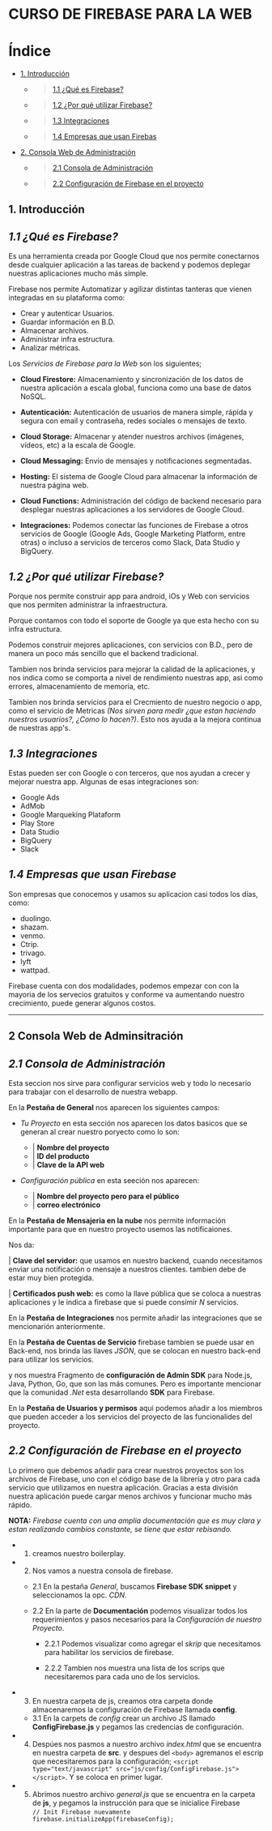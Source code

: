 CURSO DE FIREBASE PARA LA WEB
===============================

# Índice

* [1. Introducción](#1.-introducción)
   * >[1.1 ¿Qué es Firebase?](#1.1-¿qué-es-firebase?)
   * >[1.2 ¿Por qué utilizar Firebase?](#1.2-¿por-qué-utilizar-firebase?)
   * >[1.3 Integraciones](#1.3-integraciones)
   * >[1.4 Empresas que usan Firebas](#1.4-empresas-que-usan-Firebase)


* [2. Consola Web de Administración](#2.-consola-web-de-administración)
   * >[2.1 Consola de Administración](#2.1-consola-de-administración)
   * >[2.2 Configuración de Firebase en el proyecto](#2.2-configuración-de-firebase-en-el-proyecto)
 
 


 ## 1. Introducción

 ## *1.1 ¿Qué es Firebase?*

 Es una herramienta creada por Google Cloud que nos permite conectarnos desde cualquier aplicación a las tareas de backend y podemos deplegar nuestras aplicaciones mucho más simple.

Firebase nos permite Automatizar y agilizar distintas tanteras que vienen integradas en su plataforma como:

  * Crear y autenticar Usuarios.
  * Guardar información en B.D.
  * Almacenar archivos.
  * Administrar infra estructura.
  * Analizar métricas.

Los *Servicios de Firebase para la Web* son los siguientes;

   * **Cloud Firestore:** Almacenamiento y sincronización de los datos de nuestra aplicación a escala global, funciona como una base de datos NoSQL.

   * **Autenticación:** Autenticación de usuarios de manera simple, rápida y segura con email y contraseña, redes sociales o mensajes de texto.

   * **Cloud Storage:** Almacenar y atender nuestros archivos (imágenes, vídeos, etc) a la escala de Google.

   * **Cloud Messaging:** Envío de mensajes y notificaciones segmentadas.

   * **Hosting:** El sistema de Google Cloud para almacenar la información de nuestra página web.

   * **Cloud Functions:** Administración del código de backend necesario para desplegar nuestras aplicaciones a los servidores de Google Cloud.

   * **Integraciones:** Podemos conectar las funciones de Firebase a otros servicios de Google (Google Ads, Google Marketing Platform, entre otras) o incluso a servicios de terceros como Slack, Data Studio y BigQuery.

## *1.2 ¿Por qué utilizar Firebase?*

Porque nos permite construir app para android, iOs y Web con servicios que nos permiten administrar la infraestructura.

Porque contamos con todo el soporte de Google ya que esta hecho con su infra estructura.

Podemos construir mejores aplicaciones, con servicios con B.D., pero de manera un poco más sencillo que el backend tradicional.

Tambien nos brinda servicios para mejorar la calidad de la aplicaciones, y nos indica como se comporta a nivel de rendimiento nuestras app, asi como errores, almacenamiento de memoria, etc.

Tambien nos brinda servicios para el Crecmiento de nuestro negocio o app, como el servicio de Metricas *(Nos sirven para medir ¿que estan haciendo nuestros usuarios?, ¿Como lo hacen?)*. Esto nos ayuda a la mejora continua de nuestras app's.

## *1.3 Integraciones*

Estas pueden ser con Google o con terceros, que nos ayudan a crecer y mejorar nuestra app. Algunas de esas integraciones son:

  * Google Ads
  * AdMob
  * Google Marqueking Plataform
  * Play Store
  * Data Studio
  * BigQuery
  * Slack

  ## *1.4 Empresas que usan Firebase*

  Son empresas que conocemos y usamos su aplicacion casi todos los días, como:

  * duolingo.
  * shazam.
  * venmo.
  * Ctrip.
  * trivago.
  * lyft
  * wattpad.

Firebase cuenta con dos modalidades, podemos empezar con con la mayoria de los servecios gratuitos y conforme va aumentando nuestro crecimiento, puede generar algunos costos.

******

## 2 Consola Web de Adminsitración


## *2.1 Consola de Administración*

Esta seccion nos sirve para configurar servicios web y todo lo necesario para trabajar con el desarrollo de nuestra webapp.

En la **Pestaña de General** nos aparecen los siguientes campos:

 * *Tu Proyecto* en esta sección nos aparecen los datos basicos que se generan al crear nuestro poryecto como lo son: 
  
   * | **Nombre del proyecto**
   * | **ID del producto**
   * | **Clave de la API web** 

* *Configuración pública*  en esta seeción nos aparecen:

   * | **Nombre del proyecto pero para el público**
   * | **correo electrónico**

En la **Pestaña de Mensajeria en la nube** nos permite información importante para que en nuestro proyecto usemos las notificaiones.

Nos da:

  | **Clave del servidor:** que usamos en nuestro backend, cuando necesitamos enviar una notificación o mensaje a nuestros clientes. tambien debe de estar muy bien protegida.

  | **Certificados push web:** es como la llave pública que se coloca a nuestras aplicaciones y le indica a firebase que si puede consimir *N* servicios.

En la **Pestaña de Integraciones** nos permite añadir las integraciones que se mencionarión anteriormente.

En la **Pestaña de Cuentas de Servicio** firebase tambien se puede usar en Back-end, nos brinda las llaves *JSON*, que se colocan en nuestro back-end para utilizar los servicios.

y nos muestra Fragmento de **configuración de Admin SDK** para Node.js, Java, Python, Go, que son las más comunes. Pero es importante mencionar que la comunidad *.Net* esta desarrollando **SDK** para Firebase.

En la **Pestaña de Usuarios y permisos** aqui podemos añadir a los miembros que pueden acceder a los servicios del proyecto de las funcionalides del proyecto.


## *2.2 Configuración de Firebase en el proyecto*

Lo primero que debemos añadir para crear nuestros proyectos son los archivos de Firebase, uno con el código base de la librería y otro para cada servicio que utilizamos en nuestra aplicación. Gracias a esta división nuestra aplicación puede cargar menos archivos y funcionar mucho más rápido.

**NOTA:** *Firebase cuenta con una amplia documentación que es muy clara y estan realizando cambios constante, se tiene que estar rebisando.*

* 1. creamos nuestro boilerplay.

* 2. Nos vamos a nuestra consola de firebase.

  * 2.1 En la pestaña *General*, buscamos **Firebase SDK snippet** y seleccionamos la opc. *CDN*.

  * 2.2 En la parte de **Documentación** podemos visualizar todos los requerimientos y pasos necesarios para la *Configuración de nuestro Proyecto*.

       * 2.2.1 Podemos visualizar como agregar el *skrip* que necesitamos para habilitar los servicios de firebase.

       * 2.2.2 Tambien nos muestra una lista de los scrips que necesitaremos para cada uno de los servicios.

* 3. En nuestra carpeta de js, creamos otra carpeta donde almacenaremos la configuración  de Firebase llamada **config**.
 
   * 3.1 En la carpets de *config* crear un archivo JS llamado **ConfigFirebase.js** y pegamos las credencias de configuración.

* 4. Despúes nos pasmos a nuestro archivo *index.html* que se encuentra en nuestra carpeta de **src**. y despues del ``<body>`` agremanos el escrip que necesitaremos para la configuración;  ``<script type="text/javascript" src="js/config/ConfigFirebase.js"></script>``.  Y se coloca en primer lugar.

* 5. Abrimos nuestro archivo *general.js* que se encuentra en la carpeta de **js**, y pegamos la instrucción para que se inicialice Firebase  
``// Init Firebase nuevamente``
 `` firebase.initializeApp(firebaseConfig);``